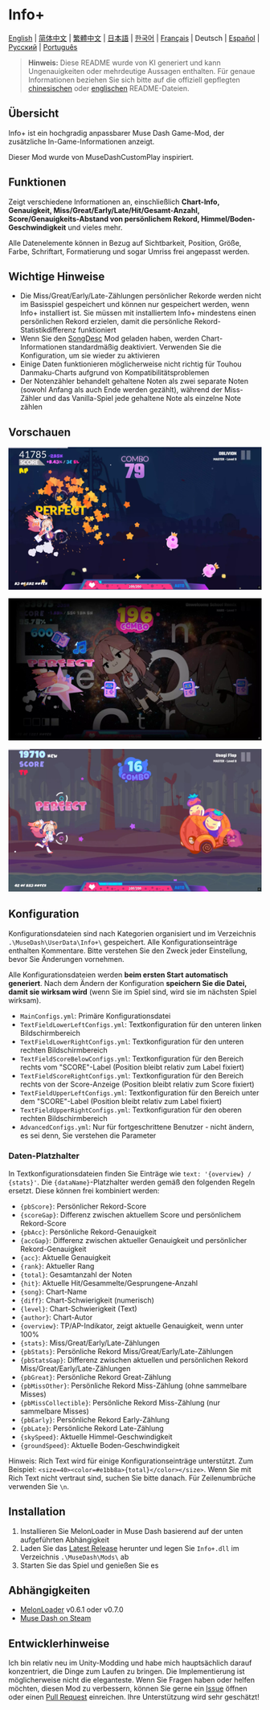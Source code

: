 # Info+

[English](README.md) | [简体中文](README_zh-CN.md) | [繁體中文](README_zh-TW.md) | [日本語](README_ja.md) | [한국어](README_ko.md) | [Français](README_fr.md) | Deutsch | [Español](README_es.md) | [Русский](README_ru.md) | [Português](README_pt.md)

> **Hinweis:** Diese README wurde von KI generiert und kann Ungenauigkeiten oder mehrdeutige Aussagen enthalten. Für genaue Informationen beziehen Sie sich bitte auf die offiziell gepflegten [chinesischen](README_zh-CN.md) oder [englischen](README.md) README-Dateien.

## Übersicht

Info+ ist ein hochgradig anpassbarer Muse Dash Game-Mod, der zusätzliche In-Game-Informationen anzeigt.

Dieser Mod wurde von MuseDashCustomPlay inspiriert.

## Funktionen

Zeigt verschiedene Informationen an, einschließlich **Chart-Info, Genauigkeit, Miss/Great/Early/Late/Hit/Gesamt-Anzahl, Score/Genauigkeits-Abstand von persönlichem Rekord, Himmel/Boden-Geschwindigkeit** und vieles mehr.

Alle Datenelemente können in Bezug auf Sichtbarkeit, Position, Größe, Farbe, Schriftart, Formatierung und sogar Umriss frei angepasst werden.

## Wichtige Hinweise

- Die Miss/Great/Early/Late-Zählungen persönlicher Rekorde werden nicht im Basisspiel gespeichert und können nur gespeichert werden, wenn Info+ installiert ist. Sie müssen mit installiertem Info+ mindestens einen persönlichen Rekord erzielen, damit die persönliche Rekord-Statistikdifferenz funktioniert
- Wenn Sie den [SongDesc](https://github.com/mdmods/songdesc) Mod geladen haben, werden Chart-Informationen standardmäßig deaktiviert. Verwenden Sie die Konfiguration, um sie wieder zu aktivieren
- Einige Daten funktionieren möglicherweise nicht richtig für Touhou Danmaku-Charts aufgrund von Kompatibilitätsproblemen
- Der Notenzähler behandelt gehaltene Noten als zwei separate Noten (sowohl Anfang als auch Ende werden gezählt), während der Miss-Zähler und das Vanilla-Spiel jede gehaltene Note als einzelne Note zählen

## Vorschauen

![Vorschau 1](Static/Preview1.webp)

![Vorschau 2](Static/Preview2.webp)

![Vorschau 3](Static/Preview3.webp)

## Konfiguration

Konfigurationsdateien sind nach Kategorien organisiert und im Verzeichnis
`.\MuseDash\UserData\Info+\` gespeichert. Alle Konfigurationseinträge enthalten Kommentare. Bitte verstehen Sie den Zweck jeder Einstellung, bevor Sie Änderungen vornehmen.

Alle Konfigurationsdateien werden **beim ersten Start automatisch generiert**. Nach dem Ändern der Konfiguration **speichern Sie die Datei, damit sie wirksam wird** (wenn Sie im Spiel sind, wird sie im nächsten Spiel wirksam).

- `MainConfigs.yml`: Primäre Konfigurationsdatei
- `TextFieldLowerLeftConfigs.yml`: Textkonfiguration für den unteren linken Bildschirmbereich
- `TextFieldLowerRightConfigs.yml`: Textkonfiguration für den unteren rechten Bildschirmbereich
- `TextFieldScoreBelowConfigs.yml`: Textkonfiguration für den Bereich rechts vom "SCORE"-Label (Position bleibt relativ zum Label fixiert)
- `TextFieldScoreRightConfigs.yml`: Textkonfiguration für den Bereich rechts von der Score-Anzeige (Position bleibt relativ zum Score fixiert)
- `TextFieldUpperLeftConfigs.yml`: Textkonfiguration für den Bereich unter dem "SCORE"-Label (Position bleibt relativ zum Label fixiert)
- `TextFieldUpperRightConfigs.yml`: Textkonfiguration für den oberen rechten Bildschirmbereich
- `AdvancedConfigs.yml`: Nur für fortgeschrittene Benutzer - nicht ändern, es sei denn, Sie verstehen die Parameter

### Daten-Platzhalter

In Textkonfigurationsdateien finden Sie Einträge wie `text: '{overview} / {stats}'`. Die
`{dataName}`-Platzhalter werden gemäß den folgenden Regeln ersetzt. Diese können frei kombiniert werden:

- `{pbScore}`: Persönlicher Rekord-Score
- `{scoreGap}`: Differenz zwischen aktuellem Score und persönlichem Rekord-Score
- `{pbAcc}`: Persönliche Rekord-Genauigkeit
- `{accGap}`: Differenz zwischen aktueller Genauigkeit und persönlicher Rekord-Genauigkeit  
- `{acc}`: Aktuelle Genauigkeit
- `{rank}`: Aktueller Rang
- `{total}`: Gesamtanzahl der Noten
- `{hit}`: Aktuelle Hit/Gesammelte/Gesprungene-Anzahl
- `{song}`: Chart-Name
- `{diff}`: Chart-Schwierigkeit (numerisch)
- `{level}`: Chart-Schwierigkeit (Text)
- `{author}`: Chart-Autor
- `{overview}`: TP/AP-Indikator, zeigt aktuelle Genauigkeit, wenn unter 100%
- `{stats}`: Miss/Great/Early/Late-Zählungen
- `{pbStats}`: Persönliche Rekord Miss/Great/Early/Late-Zählungen
- `{pbStatsGap}`: Differenz zwischen aktuellen und persönlichen Rekord Miss/Great/Early/Late-Zählungen
- `{pbGreat}`: Persönliche Rekord Great-Zählung
- `{pbMissOther}`: Persönliche Rekord Miss-Zählung (ohne sammelbare Misses)
- `{pbMissCollectible}`: Persönliche Rekord Miss-Zählung (nur sammelbare Misses)
- `{pbEarly}`: Persönliche Rekord Early-Zählung
- `{pbLate}`: Persönliche Rekord Late-Zählung
- `{skySpeed}`: Aktuelle Himmel-Geschwindigkeit
- `{groundSpeed}`: Aktuelle Boden-Geschwindigkeit

Hinweis: Rich Text wird für einige Konfigurationseinträge unterstützt. Zum Beispiel:
`<size=40><color=#e1bb8a>{total}</color></size>`. Wenn Sie mit Rich Text nicht vertraut sind, suchen Sie bitte danach. Für Zeilenumbrüche verwenden Sie `\n`.

## Installation

1. Installieren Sie MelonLoader in Muse Dash basierend auf der unten aufgeführten Abhängigkeit
2. Laden Sie das [Latest Release](https://github.com/KARPED1EM/MuseDashInfoPlus/releases) herunter und legen Sie `Info+.dll` im Verzeichnis `.\MuseDash\Mods\` ab
3. Starten Sie das Spiel und genießen Sie es

## Abhängigkeiten

- [MelonLoader](https://github.com/LavaGang/MelonLoader/releases) v0.6.1 oder v0.7.0
- [Muse Dash on Steam](https://store.steampowered.com/app/774171/Muse_Dash/)

## Entwicklerhinweise

Ich bin relativ neu im Unity-Modding und habe mich hauptsächlich darauf konzentriert, die Dinge zum Laufen zu bringen. Die Implementierung ist möglicherweise nicht die eleganteste. Wenn Sie Fragen haben oder helfen möchten, diesen Mod zu verbessern, können Sie gerne ein [Issue](https://github.com/KARPED1EM/MuseDashInfoPlus/issues/new) öffnen oder einen [Pull Request](https://github.com/KARPED1EM/MuseDashInfoPlus/compare) einreichen. Ihre Unterstützung wird sehr geschätzt!
